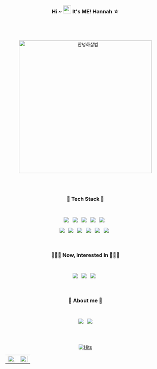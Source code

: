 ### <p align="center">Hi ~ <img src="https://media.giphy.com/media/hvRJCLFzcasrR4ia7z/giphy.gif" width="25px"> It's ME! Hannah ☆</p>
<br>
<br>
<br>

<p align="center"> 
<img width="418" alt="안녕하살범" src="https://user-images.githubusercontent.com/83942678/163391954-45743d21-668d-4c35-8322-cd4a96bf408f.png">
</p>

<br>
<br>


<h3 align="center">🔧 Tech Stack 🔧</h3>
</br>
<p align="center">
<img src="https://img.shields.io/badge/AWS-%23FF9900.svg?style=for-the-badge&logo=amazon-aws&logoColor=white"/></a> &nbsp
<img src="https://img.shields.io/badge/node.js-6DA55F?style=for-the-badge&logo=node.js&logoColor=white"/></a> &nbsp
<img src="https://img.shields.io/badge/express.js-%23404d59.svg?style=for-the-badge&logo=express&logoColor=%2361DAFB"/></a> &nbsp
<img src="https://img.shields.io/badge/JavaScript-F7DF1E?style=for-the-badge&logo=JavaScript&logoColor=white&fontColor=ffffff"/></a> &nbsp
<img src="https://img.shields.io/badge/python-3670A0?style=for-the-badge&logo=python&logoColor=ffdd54"/></a> &nbsp

<p align="center">
<img src="https://img.shields.io/badge/mysql-%2300f.svg?style=for-the-badge&logo=mysql&logoColor=white"/></a> &nbsp
<img src="https://img.shields.io/badge/Sequelize-52B0E7?style=for-the-badge&logo=Sequelize&logoColor=white"/></a> &nbsp
<img src="https://img.shields.io/badge/github%20actions-%232671E5.svg?style=for-the-badge&logo=githubactions&logoColor=white"/></a> &nbsp
<img src="https://img.shields.io/badge/Socket.io-black?style=for-the-badge&logo=socket.io&badgeColor=010101"/></a> &nbsp
<img src="https://img.shields.io/badge/-jest-%23C21325?style=for-the-badge&logo=jest&logoColor=white"/></a> &nbsp
<img src="https://img.shields.io/badge/MongoDB-%234ea94b.svg?style=for-the-badge&logo=mongodb&logoColor=white"/></a> &nbsp

</br>
</br>
</br>

<h3 align="center">👩🏽‍💻 Now, Interested In 👩🏽‍💻</h3>
</br>
<p align="center">
<img src="https://img.shields.io/badge/NestJS-E0234E?style=for-the-badge&logo=NestJS&logoColor=white"></a> &nbsp
<img src="https://img.shields.io/badge/TypeScript-3178C6?style=for-the-badge&logo=TypeScript&logoColor=white"/></a> &nbsp
<img src="https://img.shields.io/badge/Docker-2496ED?style=for-the-badge&logo=Docker&logoColor=white"/></a> &nbsp

</br>
</br>
</br>

<h3 align="center">🐣 About me 🐣</h3>
</br>
<p align="center">
  <a href="https://l-0-l.tistory.com/"><img src="https://github-readme-tistory-card.vercel.app/api/badge?name=기억보단 기록을 하는 개발자"></a> &nbsp
<a href="https://seen-cheetah-8cf.notion.site/Team-Driven-224c5af97e784e56a1e988031cdddcf0" target="_blank"><img src="https://img.shields.io/badge/opencv-%23white.svg?style=for-the-badge&logo=opencv&logoColor=white"/></a>

</br></br>

<div align="center">
  
[![Hits](https://hits.seeyoufarm.com/api/count/incr/badge.svg?url=https%3A%2F%2Fgithub.com%2Fkiwihannah%2Fhit-counter&count_bg=%23C19EE0&title_bg=%237251B5&icon=&icon_color=%23E7E7E7&title=hits&edge_flat=false)](https://hits.seeyoufarm.com)

</div>
 
<table><tr><td valign="top" width="50%">

<img src="https://github-readme-stats.vercel.app/api?username=kiwihannah&show_icons=true&theme=buefy&count_private=true&hide_border=true" align="left" style="width: 100%" />

</td><td valign="top" width="50%">

<img src="https://github-readme-stats.vercel.app/api/top-langs/?username=kiwihannah&hide_border=true&layout=compact" align="left" style="width: 100%" />

</td></tr></table>  

<br/>
